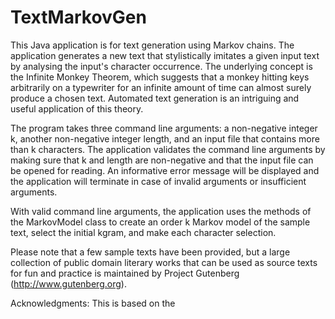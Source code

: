 # TextMarkovGen
This Java application is for text generation using Markov chains. The application generates a new text that stylistically imitates a given input text by analysing the input's character occurrence. The underlying concept is the Infinite Monkey Theorem, which suggests that a monkey hitting keys arbitrarily on a typewriter for an infinite amount of time can almost surely produce a chosen text. Automated text generation is an intriguing and useful application of this theory.

The program takes three command line arguments: a non-negative integer k, another non-negative integer length, and an input file that contains more than k characters. The application validates the command line arguments by making sure that k and length are non-negative and that the input file can be opened for reading. An informative error message will be displayed and the application will terminate in case of invalid arguments or insufficient arguments.

With valid command line arguments, the application uses the methods of the MarkovModel class to create an order k Markov model of the sample text, select the initial kgram, and make each character selection.

Please note that a few sample texts have been provided, but a large collection of public domain literary works that can be used as source texts for fun and practice is maintained by Project Gutenberg (http://www.gutenberg.org).

Acknowledgments: This is based on the